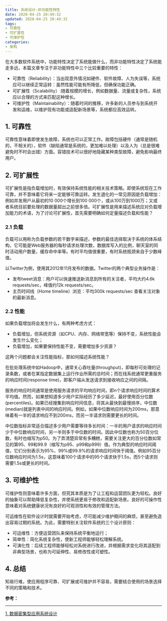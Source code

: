 ```yaml
---
title: 系统设计-非功能性特性
date: 2020-04-25 20:49:32
updated: 2020-04-25 20:49:32
tags:
- 可靠性
- 可扩展性
- 可维护性
categories:
- 架构
---
```


在大多数软件系统中，功能特性决定了系统能做什么，而非功能特性决定了系统能走多远，本篇文章专注于非功能特性中三个比较重要的特性：
- 可靠性（Reliability）：当出现意外情况如硬件、软件故障、人为失误等，系统应可以继续正常运转：虽然性能可能有所降低，但确保功能正确。
- 可扩展性（Scalability）:随着规模的增长，例如数据量、流量或复杂性，系统应以合理的方式来匹配这种增长。
- 可维护性（Maintainability）：随着时间的推移，许多新的人员参与到系统开发和运维，以维护现有功能或适配新场景等，系统都应高效运转。

<!-- more -->

## 1. 可靠性
可靠性意味着即使发生故障，系统也可以正常工作。故障包括硬件（通常是随机的，不相关的），软件（缺陷通常是系统的，更加难以处理）以及人为（总是很难避免时不时会出错）方面。容错技术可以很好地隐藏某种类型故障，避免影响最终用户。

## 2. 可扩展性
可扩展性是指负载增加时，有效保持系统性能的相关技术策略。即使系统现在工作可靠，并不意味着它将来一定能够可靠运转。发生退化的一常见原因是负载增加：例如并发用户从最初的10 000个增长到100 000个，或从100万到1000万；又或者系统目前要处理的数据量超出之前很多倍。可扩展性是用来描述系统应对负载增加能力的术语，为了讨论可扩展性，首先需要明确如何定量描述负载和性能？
### 2.1 负载
负载可以用称为负载参数的若干数字来描述，参数的最佳选择取决于系统的体系结构，它可能是Web服务器的每秒请求处理次数，数据库写入的比例，聊天室的同时活动用户数量，缓存命中率等。有时平均值很重要，有时系统瓶颈来自于少数峰值。

以Twitter为例，使用其2012年11月发布的数据。Twitter的两个典型业务操作是：
- 发布tweet消息：用户可以快速推送新消息到所有的关注者，平均大约4.6k requests/sec，峰值约12k requests/sec。
- 主页时间线（Home timeline）浏览：平均300k requests/sec 查看关注对象的最新消息。

### 2.2 性能
如果负载增加将会发生什么，有两种考虑方式：
- 负载增加，但系统资源（如CPU、内存、网络带宽等）保持不变，系统性能会发生什么变化；
- 负载增加，如果要保持性能不变，需要增加多少资源？

这两个问题都会关注性能指标，那如何描述系统性能？

在批处理系统中如Hadoop中，通常关心吞吐量(throughput)，即每秒可处理的记录条数，或者在某指定数据集上运行作业所需的总时间；而在线系统通常更重服务的响应时间(response time)，即客户端从发送请求到接收响应之间的间隔。

服务的响应时间通常是使用服务请求的平均响应时间，即n个请求响应时间的算术平均值。然而，如果想知道多少用户实际经历了多少延迟，最好使用百分位数(percentiles)。如果已经搜集到响应时间信息，将其从最快到最慢排序，中位数(median)就是列表中间的响应时间。例如，如果中位数响应时间为200ms，那意味着有一半的请求响应不到200ms，而另一半请求则需要更长的时间。

中位数指标非常适合描述多少用户需要等待多长时间：一半的用户请求的响应时间少于中位数响应时间，另一半则多于中位数的时间。因此中位数也称为50百分位数，有时也缩写为p50。为了弄清楚异常有多糟糕，需要关注更大的百分位数如常见的第95、99和99.9（缩写为p95、p99和p999）值。作为典型的响应时间阈值，它们分别表示为95%、99%或99.9%的请求响应时间快于阈值。例如95百分位数响应时间为1.5s，这意味着100个请求中的95个请求快于1.5s，而5个请求则需要1.5s或更长的时间。

## 3. 可维护性
可维护性则意味着许多方面，但究其本质是为了让工程和运营团队更为轻松。良好的抽象可以帮助降低复杂性，并使系统更易于修改和适配新场景。良好的可操作性意味着对系统健康状况有良好的可观测性和有效的管理方法。

可运维性在软件设计时就需要开始考虑，尽可能减少维护期间的麻烦，甚至避免造出容易过期的系统。为此，需要特别关注软件系统的三个设计原则：
- 可运维性：方便运营团队来保持系统平衡地运行；
- 简单性：简化系统复杂性，使新工程师能够轻松理解系统。
- 可演化性：后续工程师能够轻松对系统进行改进，并根据需求变化将其适配到非典型场景，也称为可延伸性、易修改性或可塑性。

## 4. 总结
知易行难，使应用程序可靠、可扩展或可维护并不容易，需要结合使用的场景选择不同的策略和技术。


**参考：**

----
[1]:https://book.douban.com/subject/30329536/

[1. 数据密集型应用系统设计][1]

